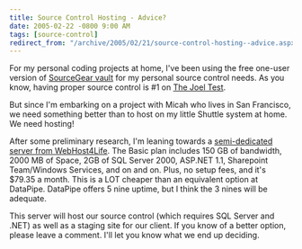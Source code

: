 ```yaml
---
title: Source Control Hosting - Advice?
date: 2005-02-22 -0800 9:00 AM
tags: [source-control]
redirect_from: "/archive/2005/02/21/source-control-hosting--advice.aspx/"
---
```


For my personal coding projects at home, I've been using the free one-user version of [SourceGear vault](http://www.sourcegear.com/vault/) for my personal source control needs. As you know, having proper source
control is #1 on [The Joel Test](http://www.joelonsoftware.com/articles/fog0000000043.html).

But since I'm embarking on a project with Micah who lives in San Francisco, we need something better than to host on my little Shuttle system at home. We need hosting!

After some preliminary research, I'm leaning towards a [semi-dedicated server from WebHost4Life](http://www.webhost4life.com/manageddedi.asp). The Basic plan includes 150 GB of bandwidth, 2000 MB of Space, 2GB of SQL Server 2000, ASP.NET 1.1, Sharepoint Team/Windows Services, and on and on. Plus, no setup fees, and it's $79.35 a month. This is a LOT cheaper than an equivalent option at DataPipe. DataPipe offers 5 nine uptime, but I think the 3 nines will be adequate.

This server will host our source control (which requires SQL Server and .NET) as well as a staging site for our client. If you know of a better option, please leave a comment. I'll let you know what we end up deciding.
